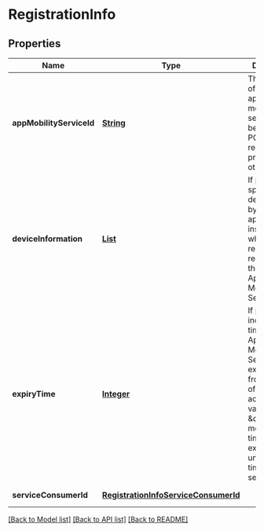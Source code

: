 # RegistrationInfo
## Properties

Name | Type | Description | Notes
------------ | ------------- | ------------- | -------------
**appMobilityServiceId** | [**String**](string.md) | The identifier of registered application mobility service. Shall be absent in POST requests, and present otherwise. | [optional] [default to null]
**deviceInformation** | [**List**](RegistrationInfoDeviceInformation.md) | If present, it specifies the device served by the application instance which is registering is registering the Application Mobility Service. | [optional] [default to null]
**expiryTime** | [**Integer**](integer.md) | If present, it indicates the time of Application Mobility Service expiration from the time of registration accepted.The value \&quot;0\&quot; means infinite time, i.e. no expiration.The unit of expiry time is one second. | [optional] [default to null]
**serviceConsumerId** | [**RegistrationInfoServiceConsumerId**](RegistrationInfoServiceConsumerId.md) |  | [default to null]

[[Back to Model list]](../README.md#documentation-for-models) [[Back to API list]](../README.md#documentation-for-api-endpoints) [[Back to README]](../README.md)

